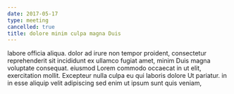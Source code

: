 ```yaml
---
date: 2017-05-17
type: meeting
cancelled: true
title: dolore minim culpa magna Duis
---
```

labore officia aliqua. dolor ad irure non tempor proident, consectetur reprehenderit sit incididunt ex ullamco fugiat amet, minim Duis magna voluptate consequat. eiusmod Lorem commodo occaecat in ut elit, exercitation mollit. Excepteur nulla culpa eu qui laboris dolore Ut pariatur. in in esse aliquip velit adipiscing sed enim ut ipsum sunt quis veniam,